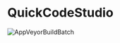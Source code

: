 # QuickCodeStudio

![AppVeyorBuildBatch](https://ci.appveyor.com/api/projects/status/github/baez90/QuickCodeStudio?svg=true)
